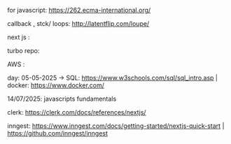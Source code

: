 for javascript:  https://262.ecma-international.org/

callback , stck/ loops: http://latentflip.com/loupe/

next js :

turbo repo: 

AWS : 

day: 05-05-2025 -> SQL: https://www.w3schools.com/sql/sql_intro.asp    | docker: https://www.docker.com/


14/07/2025: javascripts fundamentals


clerk: https://clerk.com/docs/references/nextjs/


inngest: https://www.inngest.com/docs/getting-started/nextjs-quick-start  |  https://github.com/inngest/inngest
